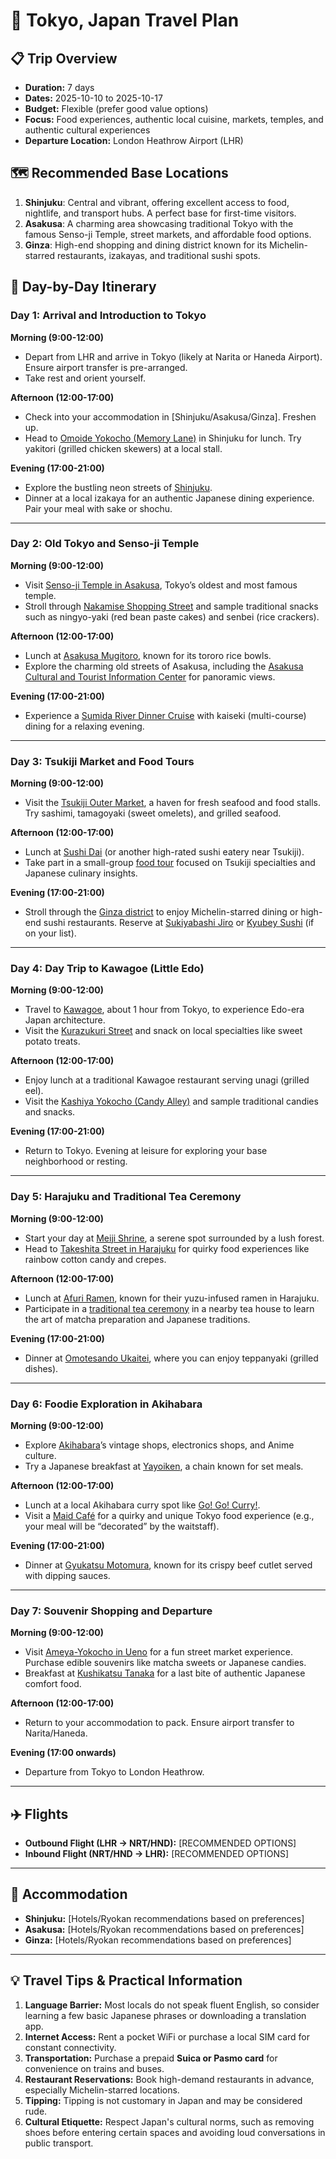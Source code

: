 # 🌟 Tokyo, Japan Travel Plan

## 📋 Trip Overview
- **Duration:** 7 days
- **Dates:** 2025-10-10 to 2025-10-17
- **Budget:** Flexible (prefer good value options)
- **Focus:** Food experiences, authentic local cuisine, markets, temples, and authentic cultural experiences
- **Departure Location:** London Heathrow Airport (LHR)

## 🗺️ Recommended Base Locations
1. **Shinjuku**: Central and vibrant, offering excellent access to food, nightlife, and transport hubs. A perfect base for first-time visitors. 
2. **Asakusa**: A charming area showcasing traditional Tokyo with the famous Senso-ji Temple, street markets, and affordable food options.
3. **Ginza**: High-end shopping and dining district known for its Michelin-starred restaurants, izakayas, and traditional sushi spots.

## 📅 Day-by-Day Itinerary

### Day 1: Arrival and Introduction to Tokyo
**Morning (9:00-12:00)**  
- Depart from LHR and arrive in Tokyo (likely at Narita or Haneda Airport). Ensure airport transfer is pre-arranged.  
- Take rest and orient yourself.

**Afternoon (12:00-17:00)**  
- Check into your accommodation in [Shinjuku/Asakusa/Ginza]. Freshen up.  
- Head to [Omoide Yokocho (Memory Lane)](https://www.google.com/search?q=Omoide+Yokocho+Memory+Lane&tbm=isch) in Shinjuku for lunch. Try yakitori (grilled chicken skewers) at a local stall.  

**Evening (17:00-21:00)**  
- Explore the bustling neon streets of [Shinjuku](https://www.google.com/search?q=Shinjuku&tbm=isch).  
- Dinner at a local izakaya for an authentic Japanese dining experience. Pair your meal with sake or shochu.  

---

### Day 2: Old Tokyo and Senso-ji Temple  
**Morning (9:00-12:00)**  
- Visit [Senso-ji Temple in Asakusa](https://www.google.com/search?q=Senso-ji+Temple+in+Asakusa&tbm=isch), Tokyo’s oldest and most famous temple.  
- Stroll through [Nakamise Shopping Street](https://www.google.com/search?q=Nakamise+Shopping+Street&tbm=isch) and sample traditional snacks such as ningyo-yaki (red bean paste cakes) and senbei (rice crackers).  

**Afternoon (12:00-17:00)**  
- Lunch at [Asakusa Mugitoro](https://www.google.com/search?q=Asakusa+Mugitoro&tbm=isch), known for its tororo rice bowls.  
- Explore the charming old streets of Asakusa, including the [Asakusa Cultural and Tourist Information Center](https://www.google.com/search?q=Asakusa+Cultural+and+Tourist+Information+Center&tbm=isch) for panoramic views.  

**Evening (17:00-21:00)**  
- Experience a [Sumida River Dinner Cruise](https://www.google.com/search?q=Sumida+River+Dinner+Cruise&tbm=isch) with kaiseki (multi-course) dining for a relaxing evening.

---

### Day 3: Tsukiji Market and Food Tours  
**Morning (9:00-12:00)**  
- Visit the [Tsukiji Outer Market](https://www.google.com/search?q=Tsukiji+Outer+Market&tbm=isch), a haven for fresh seafood and food stalls. Try sashimi, tamagoyaki (sweet omelets), and grilled seafood.  

**Afternoon (12:00-17:00)**  
- Lunch at [Sushi Dai](https://www.google.com/search?q=Sushi+Dai&tbm=isch) (or another high-rated sushi eatery near Tsukiji).  
- Take part in a small-group [food tour](https://www.google.com/search?q=food+tour+Tokyo&tbm=isch) focused on Tsukiji specialties and Japanese culinary insights.  

**Evening (17:00-21:00)**  
- Stroll through the [Ginza district](https://www.google.com/search?q=Ginza+district&tbm=isch) to enjoy Michelin-starred dining or high-end sushi restaurants. Reserve at [Sukiyabashi Jiro](https://www.google.com/search?q=Sukiyabashi+Jiro&tbm=isch) or [Kyubey Sushi](https://www.google.com/search?q=Kyubey+Sushi&tbm=isch) (if on your list).  

---

### Day 4: Day Trip to Kawagoe (Little Edo)  
**Morning (9:00-12:00)**  
- Travel to [Kawagoe](https://www.google.com/search?q=Kawagoe&tbm=isch), about 1 hour from Tokyo, to experience Edo-era Japan architecture.  
- Visit the [Kurazukuri Street](https://www.google.com/search?q=Kurazukuri+Street&tbm=isch) and snack on local specialties like sweet potato treats.  

**Afternoon (12:00-17:00)**  
- Enjoy lunch at a traditional Kawagoe restaurant serving unagi (grilled eel).  
- Visit the [Kashiya Yokocho (Candy Alley)](https://www.google.com/search?q=Kashiya+Yokocho+Candy+Alley&tbm=isch) and sample traditional candies and snacks.  

**Evening (17:00-21:00)**  
- Return to Tokyo. Evening at leisure for exploring your base neighborhood or resting.

---

### Day 5: Harajuku and Traditional Tea Ceremony  
**Morning (9:00-12:00)**  
- Start your day at [Meiji Shrine](https://www.google.com/search?q=Meiji+Shrine&tbm=isch), a serene spot surrounded by a lush forest.  
- Head to [Takeshita Street in Harajuku](https://www.google.com/search?q=Takeshita+Street+Harajuku&tbm=isch) for quirky food experiences like rainbow cotton candy and crepes.

**Afternoon (12:00-17:00)**  
- Lunch at [Afuri Ramen](https://www.google.com/search?q=Afuri+Ramen&tbm=isch), known for their yuzu-infused ramen in Harajuku.  
- Participate in a [traditional tea ceremony](https://www.google.com/search?q=traditional+tea+ceremony+Tokyo&tbm=isch) in a nearby tea house to learn the art of matcha preparation and Japanese traditions.

**Evening (17:00-21:00)**  
- Dinner at [Omotesando Ukaitei](https://www.google.com/search?q=Omotesando+Ukaitei&tbm=isch), where you can enjoy teppanyaki (grilled dishes).  

---

### Day 6: Foodie Exploration in Akihabara  
**Morning (9:00-12:00)**  
- Explore [Akihabara](https://www.google.com/search?q=Akihabara&tbm=isch)’s vintage shops, electronics shops, and Anime culture.  
- Try a Japanese breakfast at [Yayoiken](https://www.google.com/search?q=Yayoiken&tbm=isch), a chain known for set meals.

**Afternoon (12:00-17:00)**  
- Lunch at a local Akihabara curry spot like [Go! Go! Curry!](https://www.google.com/search?q=Go!+Go!+Curry&tbm=isch).  
- Visit a [Maid Café](https://www.google.com/search?q=Maid+Cafe+Akihabara&tbm=isch) for a quirky and unique Tokyo food experience (e.g., your meal will be “decorated” by the waitstaff).  

**Evening (17:00-21:00)**  
- Dinner at [Gyukatsu Motomura](https://www.google.com/search?q=Gyukatsu+Motomura&tbm=isch), known for its crispy beef cutlet served with dipping sauces.  

---

### Day 7: Souvenir Shopping and Departure  
**Morning (9:00-12:00)**  
- Visit [Ameya-Yokocho in Ueno](https://www.google.com/search?q=Ameya-Yokocho+Ueno&tbm=isch) for a fun street market experience. Purchase edible souvenirs like matcha sweets or Japanese candies.  
- Breakfast at [Kushikatsu Tanaka](https://www.google.com/search?q=Kushikatsu+Tanaka&tbm=isch) for a last bite of authentic Japanese comfort food.

**Afternoon (12:00-17:00)**  
- Return to your accommodation to pack. Ensure airport transfer to Narita/Haneda.  

**Evening (17:00 onwards)**  
- Departure from Tokyo to London Heathrow.  

---

<!-- FLIGHTS_PLACEHOLDER -->
## ✈️ Flights
- **Outbound Flight (LHR → NRT/HND):** [RECOMMENDED OPTIONS]
- **Inbound Flight (NRT/HND → LHR):** [RECOMMENDED OPTIONS]

---

<!-- ACCOMMODATION_PLACEHOLDER -->
## 🏨 Accommodation
- **Shinjuku:** [Hotels/Ryokan recommendations based on preferences]  
- **Asakusa:** [Hotels/Ryokan recommendations based on preferences]  
- **Ginza:** [Hotels/Ryokan recommendations based on preferences]  

---

## 💡 Travel Tips & Practical Information
1. **Language Barrier:** Most locals do not speak fluent English, so consider learning a few basic Japanese phrases or downloading a translation app.  
2. **Internet Access:** Rent a pocket WiFi or purchase a local SIM card for constant connectivity.  
3. **Transportation:** Purchase a prepaid **Suica or Pasmo card** for convenience on trains and buses.  
4. **Restaurant Reservations:** Book high-demand restaurants in advance, especially Michelin-starred locations.  
5. **Tipping:** Tipping is not customary in Japan and may be considered rude.  
6. **Cultural Etiquette:** Respect Japan's cultural norms, such as removing shoes before entering certain spaces and avoiding loud conversations in public transport.